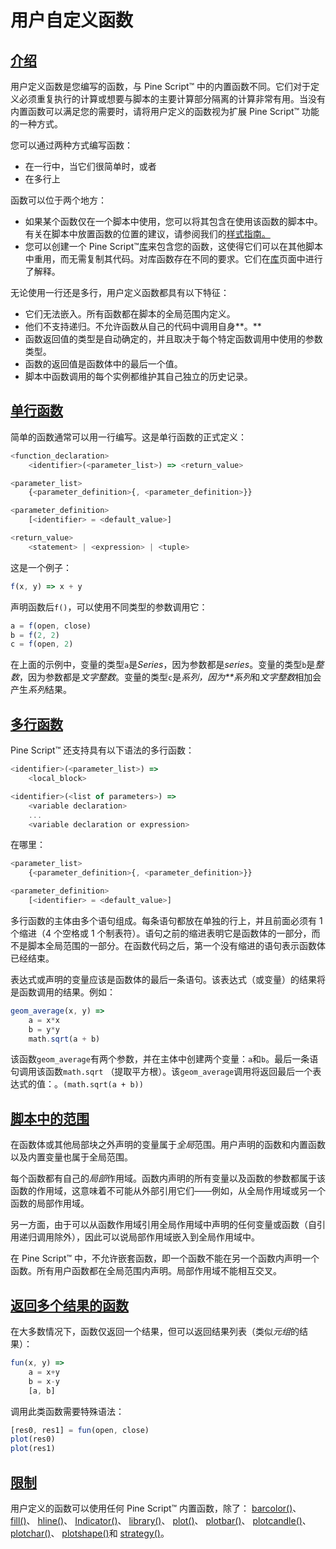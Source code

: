 # 用户自定义函数

## [介绍](https://www.tradingview.com/pine-script-docs/en/v5/language/User-defined_functions.html#id1)

用户定义函数是您编写的函数，与 Pine Script™ 中的内置函数不同。它们对于定义必须重复执行的计算或想要与脚本的主要计算部分隔离的计算非常有用。当没有内置函数可以满足您的需要时，请将用户定义的函数视为扩展 Pine Script™ 功能的一种方式。

您可以通过两种方式编写函数：

- 在一行中，当它们很简单时，或者
- 在多行上

函数可以位于两个地方：

- 如果某个函数仅在一个脚本中使用，您可以将其包含在使用该函数的脚本中。有关在脚本中放置函数的位置的建议，请参阅我们的[样式指南。](https://www.tradingview.com/pine-script-docs/en/v5/writing/Style_guide.html#pagestyleguide-functiondeclarations)
- 您可以创建一个 Pine Script™[库](https://www.tradingview.com/pine-script-docs/en/v5/concepts/Libraries.html#pagelibraries)来包含您的函数，这使得它们可以在其他脚本中重用，而无需复制其代码。对库函数存在不同的要求。它们在[库](https://www.tradingview.com/pine-script-docs/en/v5/concepts/Libraries.html#pagelibraries)页面中进行了解释。

无论使用一行还是多行，用户定义函数都具有以下特征：

- 它们无法嵌入。所有函数都在脚本的全局范围内定义。
- 他们不支持递归。不允许函数从自己的代码中调用自身**。**
- 函数返回值的类型是自动确定的，并且取决于每个特定函数调用中使用的参数类型。
- 函数的返回值是函数体中的最后一个值。
- 脚本中函数调用的每个实例都维护其自己独立的历史记录。

## [单行函数](https://www.tradingview.com/pine-script-docs/en/v5/language/User-defined_functions.html#id2)

简单的函数通常可以用一行编写。这是单行函数的正式定义：

```javascript
<function_declaration>
    <identifier>(<parameter_list>) => <return_value>

<parameter_list>
    {<parameter_definition>{, <parameter_definition>}}

<parameter_definition>
    [<identifier> = <default_value>]

<return_value>
    <statement> | <expression> | <tuple>
```

这是一个例子：

```javascript
f(x, y) => x + y
```

声明函数后`f()`，可以使用不同类型的参数调用它：

```javascript
a = f(open, close)
b = f(2, 2)
c = f(open, 2)
```

在上面的示例中，变量的类型`a`是*Series*，因为参数都是*series*。变量的类型`b`是*整数*，因为参数都是*文字整数*。变量的类型`c`是*系列，因为**系列*和*文字整数*相加会产生*系列*结果。

## [多行函数](https://www.tradingview.com/pine-script-docs/en/v5/language/User-defined_functions.html#id3)

Pine Script™ 还支持具有以下语法的多行函数：

```javascript
<identifier>(<parameter_list>) =>
    <local_block>

<identifier>(<list of parameters>) =>
    <variable declaration>
    ...
    <variable declaration or expression>
```

在哪里：

```javascript
<parameter_list>
    {<parameter_definition>{, <parameter_definition>}}

<parameter_definition>
    [<identifier> = <default_value>]
```

多行函数的主体由多个语句组成。每条语句都放在单独的行上，并且前面必须有 1 个缩进（4 个空格或 1 个制表符）。语句之前的缩进表明它是函数体的一部分，而不是脚本全局范围的一部分。在函数代码之后，第一个没有缩进的语句表示函数体已经结束。

表达式或声明的变量应该是函数体的最后一条语句。该表达式（或变量）的结果将是函数调用的结果。例如：

```javascript
geom_average(x, y) =>
    a = x*x
    b = y*y
    math.sqrt(a + b)
```

该函数`geom_average`有两个参数，并在主体中创建两个变量：`a`和`b`。最后一条语句调用该函数`math.sqrt` （提取平方根）。该`geom_average`调用将返回最后一个表达式的值：。`(math.sqrt(a + b))`

## [脚本中的范围](https://www.tradingview.com/pine-script-docs/en/v5/language/User-defined_functions.html#id4)

在函数体或其他局部块之外声明的变量属于*全局*范围。用户声明的函数和内置函数以及内置变量也属于全局范围。

每个函数都有自己的*局部*作用域。函数内声明的所有变量以及函数的参数都属于该函数的作用域，这意味着不可能从外部引用它们——例如，从全局作用域或另一个函数的局部作用域。

另一方面，由于可以从函数作用域引用全局作用域中声明的任何变量或函数（自引用递归调用除外），因此可以说局部作用域嵌入到全局作用域中。

在 Pine Script™ 中，不允许嵌套函数，即一个函数不能在另一个函数内声明一个函数。所有用户函数都在全局范围内声明。局部作用域不能相互交叉。

## [返回多个结果的函数](https://www.tradingview.com/pine-script-docs/en/v5/language/User-defined_functions.html#id5)

在大多数情况下，函数仅返回一个结果，但可以返回结果列表（类似*元组*的结果）：

```javascript
fun(x, y) =>
    a = x+y
    b = x-y
    [a, b]
```

调用此类函数需要特殊语法：

```javascript
[res0, res1] = fun(open, close)
plot(res0)
plot(res1)
```

## [限制](https://www.tradingview.com/pine-script-docs/en/v5/language/User-defined_functions.html#id6)

用户定义的函数可以使用任何 Pine Script™ 内置函数，除了： [barcolor()](https://www.tradingview.com/pine-script-reference/v5/#fun_barcolor)、 [fill()](https://www.tradingview.com/pine-script-reference/v5/#fun_fill)、 [hline()](https://www.tradingview.com/pine-script-reference/v5/#fun_hline)、 [Indicator()](https://www.tradingview.com/pine-script-reference/v5/#fun_indicator)、 [library()](https://www.tradingview.com/pine-script-reference/v5/#fun_library)、 [plot()](https://www.tradingview.com/pine-script-reference/v5/#fun_plot)、 [plotbar()](https://www.tradingview.com/pine-script-reference/v5/#fun_plotbar)、 [plotcandle()](https://www.tradingview.com/pine-script-reference/v5/#fun_plotcandle)、 [plotchar()](https://www.tradingview.com/pine-script-reference/v5/#fun_plotchar)、 [plotshape()](https://www.tradingview.com/pine-script-reference/v5/#fun_plotshape)和 [strategy()](https://www.tradingview.com/pine-script-reference/v5/#fun_strategy)。